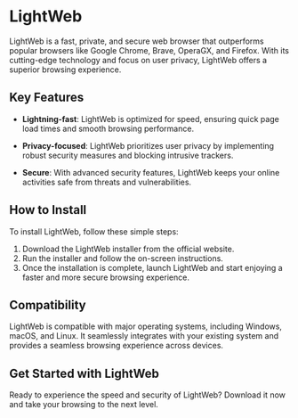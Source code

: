 # LightWeb

LightWeb is a fast, private, and secure web browser that outperforms popular browsers like Google Chrome, Brave, OperaGX, and Firefox. With its cutting-edge technology and focus on user privacy, LightWeb offers a superior browsing experience.

## Key Features

- **Lightning-fast**: LightWeb is optimized for speed, ensuring quick page load times and smooth browsing performance.

- **Privacy-focused**: LightWeb prioritizes user privacy by implementing robust security measures and blocking intrusive trackers.

- **Secure**: With advanced security features, LightWeb keeps your online activities safe from threats and vulnerabilities.

## How to Install

To install LightWeb, follow these simple steps:

1. Download the LightWeb installer from the official website.
2. Run the installer and follow the on-screen instructions.
3. Once the installation is complete, launch LightWeb and start enjoying a faster and more secure browsing experience.

## Compatibility

LightWeb is compatible with major operating systems, including Windows, macOS, and Linux. It seamlessly integrates with your existing system and provides a seamless browsing experience across devices.

## Get Started with LightWeb

Ready to experience the speed and security of LightWeb? Download it now and take your browsing to the next level.
